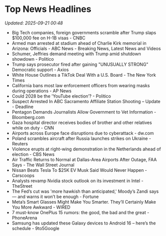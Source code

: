 # Top News Headlines

_Updated: 2025-09-21 00:48_

- Big Tech companies, foreign governments scramble after Trump slaps $100,000 fee on H-1B visas - CNBC
- Armed man arrested at stadium ahead of Charlie Kirk memorial in Arizona: Officials - ABC News - Breaking News, Latest News and Videos
- Schumer, Jeffries demand meeting with Trump amid shutdown showdown - Politico
- Trump says prosecutor fired after gaining "UNUSUALLY STRONG" Democratic support - Axios
- White House Outlines a TikTok Deal With a U.S. Board - The New York Times
- California bans most law enforcement officers from wearing masks during operations - AP News
- Could 2028 be the 'YouTube election’? - Politico
- Suspect Arrested In ABC Sacramento Affiliate Station Shooting – Update - Deadline
- Pentagon Demands Journalists Allow Government to Vet Information - Bloomberg.com
- Gaza hospital director receives bodies of brother and other relatives while on duty - CNN
- Airports across Europe face disruptions due to cyberattack - dw.com
- Poland scrambles aircraft after Russia launches strikes on Ukraine - Reuters
- Violence erupts at right-wing demonstration in the Netherlands ahead of election - CBS News
- Air Traffic Returns to Normal at Dallas-Area Airports After Outage, FAA Says - The Wall Street Journal
- Nissan Beats Tesla To $25K EV Musk Said Would Never Happen - Carscoops
- Analysts revamp Nvidia stock outlook on its investment in Intel - TheStreet
- The Fed’s cut was 'more hawkish than anticipated,' Moody’s Zandi says — and warns it won’t be enough - Fortune
- Meta’s Smart Glasses Might Make You Smarter. They’ll Certainly Make You More Awkward - WIRED
- 7 must-know OnePlus 15 rumors: the good, the bad and the great - PhoneArena
- Samsung has updated these Galaxy devices to Android 16 – here’s the schedule - 9to5Google